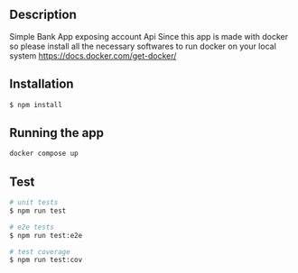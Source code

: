 ## Description

Simple Bank App exposing account Api
Since this app is made with docker so please install all the necessary softwares to run docker on your local system
https://docs.docker.com/get-docker/

## Installation

```bash
$ npm install
```

## Running the app

```bash
docker compose up
```

## Test

```bash
# unit tests
$ npm run test

# e2e tests
$ npm run test:e2e

# test coverage
$ npm run test:cov
```
